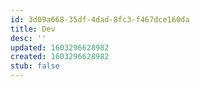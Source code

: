 ```yaml
---
id: 3d09a668-35df-4dad-8fc3-f467dce160da
title: Dev
desc: ''
updated: 1603296628982
created: 1603296628982
stub: false
---
```


